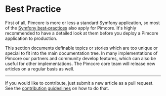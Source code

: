 # Best Practice

First of all, Pimcore is more or less a standard Symfony application, so most of the [Symfony 
best-practices](https://symfony.com/doc/5.2/best_practices.html) also apply for Pimcore. 
It's highly recommended to have a detailed look at them before you deploy a Pimcore application to production. 

This section documents definable topics or stories which are too unique or special to fit into the main documentation tree.
In many implementations of Pimcore our partners and community develop features, which can also be useful for other implementations.
The Pimcore core team will release new articles on a regular basis as well.


-----
If you would like to contribute, just submit a new article as a pull request.
See the [contribution guideslines](https://github.com/pimcore/pimcore/blob/10.5/CONTRIBUTING.md)
on how to do that.
